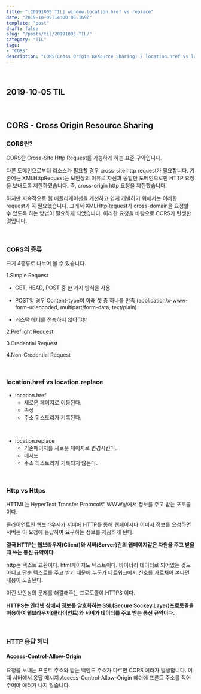 ```yaml
---
title: "[20191005 TIL] window.location.href vs replace"
date: "2019-10-05T14:00:00.169Z"
template: "post"
draft: false
slug: "/posts/til/20191005-TIL/"
category: "TIL"
tags:
- "CORS"
description: "CORS(Cross Origin Resource Sharing) / location.href vs location.replace"
---
```


<br>

## 2019-10-05 TIL

<br>

## CORS - Cross Origin Resource Sharing

### CORS란?

CORS란 Cross-Site Http Request를 가능하게 하는 표준 구약입니다.

다른 도메인으로부터 리소스가 필요할 경우 cross-site http request가 필요합니다.
기존에는 XMLHttpRequest는 보안상의 이유로 자신과 동일한 도메인으로만 HTTP 요청을 보내도록 제한하였습니다. 즉, cross-origin http 요청을 제한했습니다.

하지만 지속적으로 웹 애플리케이션을 개선하고 쉽게 개발하기 위해서는 이러한 request가 꼭 필요했습니다. 그래서 XMLHttpRequest가 cross-domain을 요청할 수 있도록 하는 방법이 필요하게 되었습니다. 이러한 요청을 바탕으로 CORS가 탄생한 것입니다.

<br>

### CORS의 종류

크게 4종류로 나누어 볼 수 있습니다.

1.Simple Request

- GET, HEAD, POST 중 한 가지 방식을 사용

- POST일 경우 Content-type이 아래 셋 중 하나를 만족
  (application/x-www-form-urlencoded, multipart/form-data, text/plain)

- 커스텀 헤더를 전송하지 않아야함

2.Preflight Request

3.Credential Request

4.Non-Credential Request

<br>

### location.href vs location.replace

- location.href
  - 새로운 페이지로 이동된다.
  - 속성
  - 주소 히스토리가 기록된다.

<br>

- location.replace
  - 기존페이지를 새로운 페이지로 변경시킨다.
  - 메서드
  - 주소 히스토리가 기록되지 않는다.

<br>

### Http vs Https

HTTML는 HyperText Transfer Protocol로 WWW상에서 정보를 주고 받는 포토콜이다.

클라이언트인 웹브라우저가 서버에 HTTP를 통해 웹페이지나 이미지 정보를 요청하면 서버는 이 요청에 응답하여 요구하는 정보를 제공하게 된다.

**결국 HTTP는 웹브라우저(Client)와 서버(Server)간의 웹페이지같은 자원을 주고 받을 때 쓰는 통신 규약이다.**

http는 텍스트 교환이다. html페이지도 텍스트이다. 바이너리 데이터로 되어있는 것도 아니고 단순 텍스트를 주고 받기 때문에 누군가 네트워크에서 신호를 가로채어 본다면 내용이 노출된다.

이런 보안상의 문제를 해결해주는 프로토콜이 HTTPS 이다.

**HTTPS는 인터넷 상에서 정보를 암호화하는 SSL(Secure Sockey Layer)프로토콜을 이용하여 웹브라우저(클라이언트)와 서버가 데이터를 주고 받는 통신 규약이다.**

<br>

### HTTP 응답 헤더

#### Access-Control-Allow-Origin

요청을 보내는 프론트 주소와 받는 백엔드 주소가 다르면 CORS 에러가 발생합니다. 이 때 서버에서 응답 메시지 Access-Control-Allow-Origin 헤더에 프론트 주소를 적어주어야 에러가 나지 않습니다.
